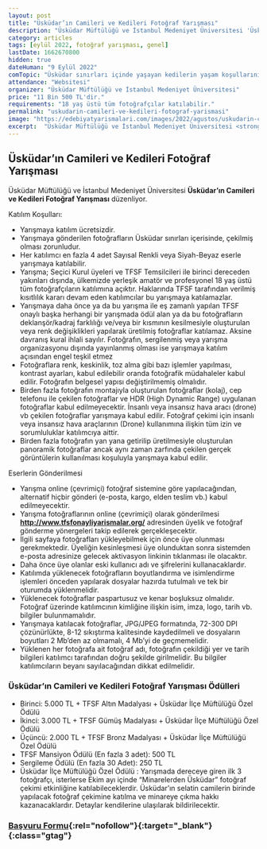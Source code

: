 ```yaml
---
layout: post
title: "Üsküdar’ın Camileri ve Kedileri Fotoğraf Yarışması"
description: "Üsküdar Müftülüğü ve İstanbul Medeniyet Üniversitesi 'Üsküdar’ın Camileri ve Kedileri Fotoğraf Yarışması' düzenliyor."
category: articles
tags: [eylül 2022, fotoğraf yarışması, genel]
lastDate: 1662670800
hidden: true
dateHuman: "9 Eylül 2022"
comTopic: "Üsküdar sınırları içinde yaşayan kedilerin yaşam koşullarını, doğal hallerini ve dikkat çekici karelerini yakalamak"
attendance: "Websitesi"
organizer: "Üsküdar Müftülüğü ve İstanbul Medeniyet Üniversitesi"
price: "11 Bin 500 TL'dir."
requirements: "18 yaş üstü tüm fotoğrafçılar katılabilir."
permalink: "uskudarin-camileri-ve-kedileri-fotograf-yarismasi"
image: "https://edebiyatyarismalari.com/images/2022/agustos/uskudarin-camileri-ve-kedileri-fotograf-yarismasi.jpg"
excerpt:  "Üsküdar Müftülüğü ve İstanbul Medeniyet Üniversitesi <strong> Üsküdar’ın Camileri ve Kedileri Fotoğraf Yarışması </strong> düzenliyor."
---
```


## Üsküdar’ın Camileri ve Kedileri Fotoğraf Yarışması
Üsküdar Müftülüğü ve İstanbul Medeniyet Üniversitesi **Üsküdar’ın Camileri ve Kedileri Fotoğraf Yarışması** düzenliyor.  

Katılım Koşulları:
- Yarışmaya katılım ücretsizdir.
- Yarışmaya gönderilen fotoğrafların Üsküdar sınırları içerisinde, çekilmiş olması zorunludur.
- Her katılımcı en fazla 4 adet Sayısal Renkli veya Siyah-Beyaz eserle yarışmaya katılabilir.
- Yarışma; Seçici Kurul üyeleri ve TFSF Temsilcileri ile birinci dereceden yakınları dışında, ülkemizde yerleşik amatör ve profesyonel 18 yaş üstü tüm fotoğrafçıların katılımına açıktır. Haklarında TFSF tarafından verilmiş kısıtlılık kararı devam eden katılımcılar bu yarışmaya katılamazlar.
- Yarışmaya daha önce ya da bu yarışma ile eş zamanlı yapılan TFSF onaylı başka herhangi bir yarışmada ödül alan ya da bu fotoğrafların deklanşör/kadraj farklılığı ve/veya bir kısmının kesilmesiyle oluşturulan veya renk değişiklikleri yapılarak üretilmiş fotoğraflar katılamaz. Aksine davranış kural ihlali sayılır. Fotoğrafın, sergilenmiş veya yarışma organizasyonu dışında yayınlanmış olması ise yarışmaya katılım açısından engel teşkil etmez
- Fotoğraflara renk, keskinlik, toz alma gibi bazı işlemler yapılması, kontrast ayarları, kabul edilebilir oranda fotoğrafik müdahaleler kabul edilir. Fotoğrafın belgesel yapısı değiştirilmemiş olmalıdır.
- Birden fazla fotoğrafın montajıyla oluşturulan fotoğraflar (kolaj), cep telefonu ile çekilen fotoğraflar ve HDR (High Dynamic Range) uygulanan fotoğraflar kabul edilmeyecektir. İnsanlı veya insansız hava aracı (drone) vb çekilen fotoğraflar yarışmaya kabul edilir. Fotoğraf çekimi için insanlı veya insansız hava araçlarının (Drone) kullanımına ilişkin tüm izin ve sorumluluklar katılımcıya aittir.
- Birden fazla fotoğrafın yan yana getirilip üretilmesiyle oluşturulan panoramik fotoğraflar ancak aynı zaman zarfında çekilen gerçek görüntülerin kullanılması koşuluyla yarışmaya kabul edilir.

Eserlerin Gönderilmesi
- Yarışma online (çevrimiçi) fotoğraf sistemine göre yapılacağından, alternatif hiçbir gönderi (e-posta, kargo, elden teslim vb.) kabul edilmeyecektir.
- Yarışma fotoğraflarının online (çevrimiçi) olarak gönderilmesi **http://www.tfsfonayliyarismalar.org/** adresinden üyelik ve fotoğraf gönderme yönergeleri takip edilerek gerçekleşecektir.
- İlgili  sayfaya  fotoğrafları  yükleyebilmek  için  önce  üye  olunması  gerekmektedir.  Üyeliğin kesinleşmesi üye olunduktan sonra sistemden e-posta adresinize gelecek aktivasyon linkinin tıklanması ile olacaktır.
- Daha önce üye olanlar eski kullanıcı adı ve şifrelerini kullanacaklardır.
- Katılımda yüklenecek fotoğrafların boyutlandırma ve isimlendirme işlemleri önceden yapılarak dosyalar hazırda tutulmalı ve tek bir oturumda yüklenmelidir.
- Yüklenecek fotoğraflar paspartusuz ve kenar boşluksuz olmalıdır. Fotoğraf üzerinde katılımcının kimliğine ilişkin isim, imza, logo, tarih vb. bilgiler bulunmamalıdır.
- Yarışmaya katılacak fotoğraflar, JPG/JPEG formatında, 72-300 DPI çözünürlükte, 8-12 sıkıştırma kalitesinde kaydedilmeli ve dosyaların boyutları 2 Mb’den az olmamalı, 4 Mb’yi de geçmemelidir.
- Yüklenen her fotoğrafa ait fotoğraf adı, fotoğrafın çekildiği yer ve tarih bilgileri katılımcı tarafından doğru şekilde girilmelidir. Bu bilgiler katılımcıların beyanı sayılacağından dikkat edilmelidir.


### Üsküdar’ın Camileri ve Kedileri Fotoğraf Yarışması Ödülleri
- Birinci: 5.000 TL + TFSF Altın Madalyası + Üsküdar İlçe Müftülüğü Özel Ödülü
- İkinci: 3.000 TL + TFSF Gümüş Madalyası + Üsküdar İlçe Müftülüğü Özel Ödülü
- Üçüncü: 2.000 TL + TFSF Bronz Madalyası + Üsküdar İlçe Müftülüğü Özel Ödülü
- TFSF Mansiyon Ödülü (En fazla 3 adet): 500 TL
- Sergileme Ödülü (En fazla 30 Adet): 250 TL 
- Üsküdar İlçe Müftülüğü Özel Ödülü : Yarışmada dereceye giren ilk 3 fotoğrafçı, isterlerse Ekim ayı içinde “Minarelerden Üsküdar” fotoğraf çekimi etkinliğine katılabileceklerdir. Üsküdar’ın selatin camilerin birinde yapılacak fotoğraf çekimine katılma ve minareye çıkma hakkı kazanacaklardır. Detaylar kendilerine ulaşılarak bildirilecektir.


### [Başvuru Formu](https://tfsfonayliyarismalar.org/tr/yarisma/detay/ueskuedar-mueftueluegue-1-ulusal-fotograf-yarismasi-ueskuedar-in-camileri-ve-kedileri-tr/?ref=edebiyatyarismalari.com){:rel="nofollow"}{:target="_blank"}{:class="gtag"}